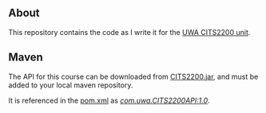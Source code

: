 About
-----
This repository contains the code as I write it for the 
[UWA CITS2200 unit](http://teaching.csse.uwa.edu.au/units/CITS2200/).

Maven
-----
The API for this course can be downloaded from
[CITS2200.jar](http://teaching.csse.uwa.edu.au/units/CITS2200/Resources/CITS2200.jar),
and must be added to your local maven repository.

It is referenced in the [pom.xml](pom.xml) as 
_[com.uwa.CITS2200API:1.0](https://github.com/Sothatsit/CITS2200/blob/master/pom.xml#L18-L22)_.